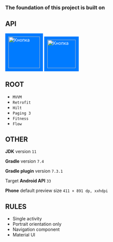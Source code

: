 ### The foundation of this project is built on

## API

<a href="http://164.92.190.147:8880/swagger/" style="display:inline-block; background-color:#007bff; color:#fff; padding:10px; text-decoration:none;">
  <img src="https://user-images.githubusercontent.com/98197909/222990768-452ebe01-9134-48af-b539-3dc9ef1eb179.png" width="100" height="100" alt="Кнопка">
</a>  

<a href="https://www.postman.com/adzhibaevtan/workspace/ulul-trip-api/" style="display:inline-block; background-color:#007bff; color:#fff; padding:10px; text-decoration:none;">
  <img src="https://user-images.githubusercontent.com/98197909/222993880-335db28d-6fb2-4877-990a-a12bfe3559d7.png" width="90" height="90" alt="Кнопка">
</a>  

## ROOT

- ``` MVVM ```
- ``` Retrofit ```
- ``` Hilt ```
- ``` Paging 3 ```
- ``` Fitness ```
- ``` Flow ```

## OTHER

**JDK** version ``` 11 ```

**Gradle** version ``` 7.4 ```

**Gradle plugin** version ``` 7.3.1 ```

Target **Android API** ``` 33 ```

**Phone** default preview size ``` 411 × 891 dp, xxhdpi ```

## RULES

- Single activity
- Portrait orientation only
- Navigation component
- Material UI
